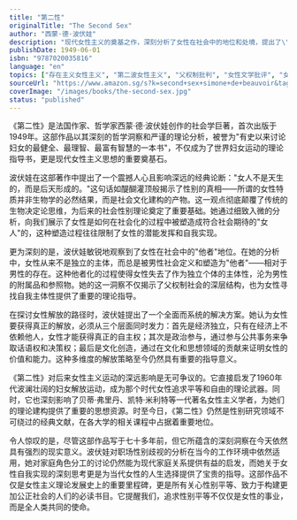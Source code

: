 ```yaml
---
title: "第二性"
originalTitle: "The Second Sex"
author: "西蒙·德·波伏娃"
description: "现代女性主义的奠基之作，深刻分析了女性在社会中的地位和处境，提出了\"女人不是天生的，而是后天形成的\"这一著名观点。"
publishDate: 1949-06-01
isbn: "9787020035816"
language: "en"
topics: ["存在主义女性主义", "第二波女性主义", "父权制批判", "女性文学批评", "女性文学"]
sourceUrl: "https://www.amazon.sg/s?k=second+sex+simone+de+beauvoir&tag=inkrupt-22"
coverImage: "/images/books/the-second-sex.jpg"
status: "published"
---
```


《第二性》是法国作家、哲学家西蒙·德·波伏娃创作的社会学巨著，首次出版于1949年。这部作品以其深刻的哲学洞察和严谨的理论分析，被誉为"有史以来讨论妇女的最健全、最理智、最富有智慧的一本书"，不仅成为了世界妇女运动的理论指导书，更是现代女性主义思想的重要奠基石。

波伏娃在这部著作中提出了一个震撼人心且影响深远的经典论断："女人不是天生的，而是后天形成的。"这句话如醍醐灌顶般揭示了性别的真相——所谓的女性特质并非生物学的必然结果，而是社会文化建构的产物。这一观点彻底颠覆了传统的生物决定论思维，为后来的社会性别理论奠定了重要基础。她通过细致入微的分析，向我们展示了女性是如何在社会化的过程中被塑造成符合社会期待的"女人"的，这种塑造过程往往限制了女性的潜能发挥和自我实现。

更为深刻的是，波伏娃敏锐地观察到了女性在社会中的"他者"地位。在她的分析中，女性从来不是独立的主体，而总是被男性社会定义和塑造为"他者"——相对于男性的存在。这种他者化的过程使得女性失去了作为独立个体的主体性，沦为男性的附属品和参照物。她的这一洞察不仅揭示了父权制社会的深层结构，也为女性寻找自我主体性提供了重要的理论指导。

在探讨女性解放的路径时，波伏娃提出了一个全面而系统的解决方案。她认为女性要获得真正的解放，必须从三个层面同时发力：首先是经济独立，只有在经济上不依赖他人，女性才能获得真正的自主权；其次是政治参与，通过参与公共事务来争取话语权和决策权；最后是文化创造，通过在文化和思想领域的贡献来证明女性的价值和能力。这种多维度的解放策略至今仍然具有重要的指导意义。

《第二性》对后来女性主义运动的深远影响是无可争议的。它直接启发了1960年代波澜壮阔的妇女解放运动，成为那个时代女性追求平等和自由的理论武器。同时，它也深刻影响了贝蒂·弗里丹、凯特·米利特等一代著名女性主义学者，为她们的理论建构提供了重要的思想资源。时至今日，《第二性》仍然是性别研究领域不可绕过的经典文献，在各大学的相关课程中占据着重要地位。

令人惊叹的是，尽管这部作品写于七十多年前，但它所蕴含的深刻洞察在今天依然具有强烈的现实意义。波伏娃对职场性别歧视的分析在当今的工作环境中依然适用，她对家庭角色分工的讨论仍然能为现代家庭关系提供有益的启发，而她关于女性自我实现的深刻思考更是为当代女性的人生选择提供了宝贵的指导。这部作品不仅是女性主义理论发展史上的重要里程碑，更是所有关心性别平等、致力于构建更加公正社会的人们的必读书目。它提醒我们，追求性别平等不仅仅是女性的事业，而是全人类共同的使命。